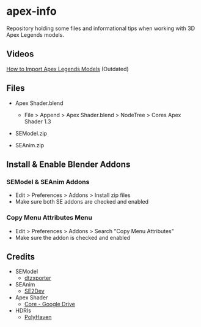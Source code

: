 # apex-info
Repository holding some files and informational tips when working with 3D Apex Legends models.

## Videos
[How to Import Apex Legends Models](https://youtu.be/A6a27wRyMS8) (Outdated)

## Files
* Apex Shader.blend
  * File > Append > Apex Shader.blend > NodeTree > Cores Apex Shader 1.3

* SEModel.zip
* SEAnim.zip

## Install & Enable Blender Addons
  ### SEModel & SEAnim Addons
  - Edit > Preferences > Addons > Install zip files
  - Make sure both SE addons are checked and enabled
  
  ### Copy Menu Attributes Menu
  - Edit > Preferences > Addons > Search "Copy Menu Attributes"
  - Make sure the addon is checked and enabled

## Credits
* SEModel
  * [dtzxporter](https://github.com/dtzxporter/io_model_semodel)
* SEAnim
  * [SE2Dev](https://github.com/SE2Dev/io_anim_seanim)
* Apex Shader
  * [Core - Google Drive](https://drive.google.com/drive/folders/1bbMjODcDlk3jB6AV_F6xEGKRDSJ-MsR1)
* HDRIs
  * [PolyHaven](https://polyhaven.com/hdris)
